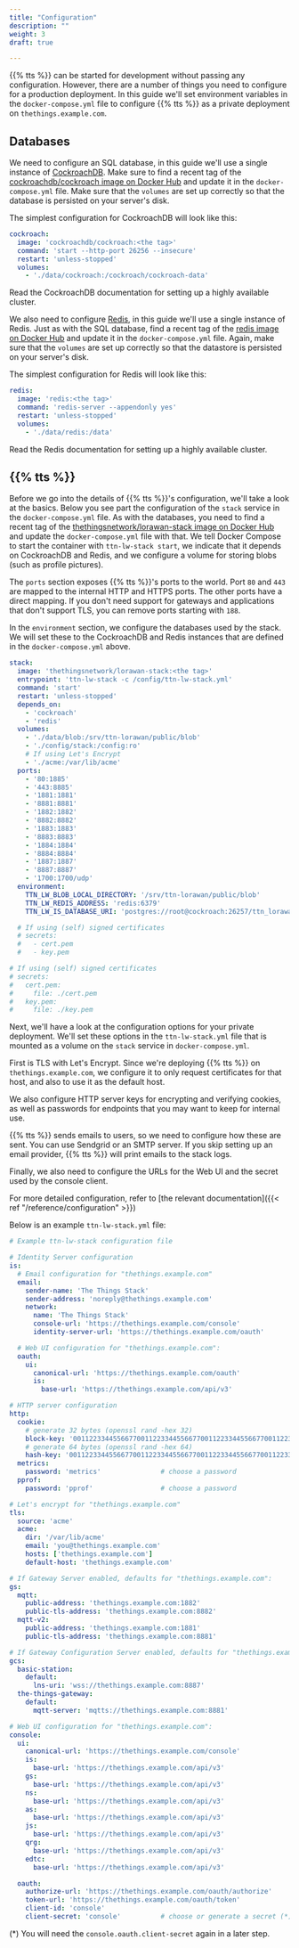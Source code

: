 ```yaml
---
title: "Configuration"
description: ""
weight: 3
draft: true

---
```


{{% tts %}} can be started for development without passing any configuration. However, there are a number of things you need to configure for a production deployment. In this guide we'll set environment variables in the `docker-compose.yml` file to configure {{% tts %}} as a private deployment on `thethings.example.com`.

## Databases

We need to configure an SQL database, in this guide we'll use a single instance of [CockroachDB](https://www.cockroachlabs.com/). Make sure to find a recent tag of the [cockroachdb/cockroach image on Docker Hub](https://hub.docker.com/r/cockroachdb/cockroach/tags) and update it in the `docker-compose.yml` file. Make sure that the `volumes` are set up correctly so that the database is persisted on your server's disk.

The simplest configuration for CockroachDB will look like this:

```yaml
cockroach:
  image: 'cockroachdb/cockroach:<the tag>'
  command: 'start --http-port 26256 --insecure'
  restart: 'unless-stopped'
  volumes:
    - './data/cockroach:/cockroach/cockroach-data'
```

Read the CockroachDB documentation for setting up a highly available cluster.

We also need to configure [Redis](https://redis.io/), in this guide we'll use a single instance of Redis. Just as with the SQL database, find a recent tag of the [redis image on Docker Hub](https://hub.docker.com/_/redis?tab=tags) and update it in the `docker-compose.yml` file. Again, make sure that the `volumes` are set up correctly so that the datastore is persisted on your server's disk.

The simplest configuration for Redis will look like this:

```yaml
redis:
  image: 'redis:<the tag>'
  command: 'redis-server --appendonly yes'
  restart: 'unless-stopped'
  volumes:
    - './data/redis:/data'
```

Read the Redis documentation for setting up a highly available cluster.

## {{% tts %}}

Before we go into the details of {{% tts %}}'s configuration, we'll take a look at the basics. Below you see part the configuration of the `stack` service in the `docker-compose.yml` file. As with the databases, you need to find a recent tag of the [thethingsnetwork/lorawan-stack image on Docker Hub](https://hub.docker.com/r/thethingsnetwork/lorawan-stack/tags) and update the `docker-compose.yml` file with that. We tell Docker Compose to start the container with `ttn-lw-stack start`, we indicate that it depends on CockroachDB and Redis, and we configure a volume for storing blobs (such as profile pictures).

The `ports` section exposes {{% tts %}}'s ports to the world. Port `80` and `443` are mapped to the internal HTTP and HTTPS ports. The other ports have a direct mapping. If you don't need support for gateways and applications that don't support TLS, you can remove ports starting with `188`.

In the `environment` section, we configure the databases used by the stack. We will set these to the CockroachDB and Redis instances that are defined in the `docker-compose.yml` above.

```yaml
stack:
  image: 'thethingsnetwork/lorawan-stack:<the tag>'
  entrypoint: 'ttn-lw-stack -c /config/ttn-lw-stack.yml'
  command: 'start'
  restart: 'unless-stopped'
  depends_on:
    - 'cockroach'
    - 'redis'
  volumes:
    - './data/blob:/srv/ttn-lorawan/public/blob'
    - './config/stack:/config:ro'
    # If using Let's Encrypt
    - './acme:/var/lib/acme'
  ports:
    - '80:1885'
    - '443:8885'
    - '1881:1881'
    - '8881:8881'
    - '1882:1882'
    - '8882:8882'
    - '1883:1883'
    - '8883:8883'
    - '1884:1884'
    - '8884:8884'
    - '1887:1887'
    - '8887:8887'
    - '1700:1700/udp'
  environment:
    TTN_LW_BLOB_LOCAL_DIRECTORY: '/srv/ttn-lorawan/public/blob'
    TTN_LW_REDIS_ADDRESS: 'redis:6379'
    TTN_LW_IS_DATABASE_URI: 'postgres://root@cockroach:26257/ttn_lorawan?sslmode=disable'

  # If using (self) signed certificates
  # secrets:
  #   - cert.pem
  #   - key.pem

# If using (self) signed certificates
# secrets:
#   cert.pem:
#     file: ./cert.pem
#   key.pem:
#     file: ./key.pem
```

Next, we'll have a look at the configuration options for your private deployment. We'll set these options in the `ttn-lw-stack.yml` file that is mounted as a volume on the `stack` service in `docker-compose.yml`.

First is TLS with Let's Encrypt. Since we're deploying {{% tts %}} on
`thethings.example.com`, we configure it to only request certificates for that
host, and also to use it as the default host.

We also configure HTTP server keys for encrypting and verifying cookies, as well
as passwords for endpoints that you may want to keep for internal use.

{{% tts %}} sends emails to users, so we need to configure how these are sent.
You can use Sendgrid or an SMTP server. If you skip setting up an email provider,
{{% tts %}} will print emails to the stack logs.

Finally, we also need to configure the URLs for the Web UI and the secret used
by the console client.

For more detailed configuration, refer to [the relevant documentation]({{< ref "/reference/configuration" >}})

Below is an example `ttn-lw-stack.yml` file:

```yaml
# Example ttn-lw-stack configuration file

# Identity Server configuration
is:
  # Email configuration for "thethings.example.com"
  email:
    sender-name: 'The Things Stack'
    sender-address: 'noreply@thethings.example.com'
    network:
      name: 'The Things Stack'
      console-url: 'https://thethings.example.com/console'
      identity-server-url: 'https://thethings.example.com/oauth'

  # Web UI configuration for "thethings.example.com":
  oauth:
    ui:
      canonical-url: 'https://thethings.example.com/oauth'
      is:
        base-url: 'https://thethings.example.com/api/v3'

# HTTP server configuration
http:
  cookie:
    # generate 32 bytes (openssl rand -hex 32)
    block-key: '0011223344556677001122334455667700112233445566770011223344556677'
    # generate 64 bytes (openssl rand -hex 64)
    hash-key: '00112233445566770011223344556677001122334455667700112233445566770011223344556677001122334455667700112233445566770011223344556677'
  metrics:
    password: 'metrics'               # choose a password
  pprof:
    password: 'pprof'                 # choose a password

# Let's encrypt for "thethings.example.com"
tls:
  source: 'acme'
  acme:
    dir: '/var/lib/acme'
    email: 'you@thethings.example.com'
    hosts: ['thethings.example.com']
    default-host: 'thethings.example.com'

# If Gateway Server enabled, defaults for "thethings.example.com":
gs:
  mqtt:
    public-address: 'thethings.example.com:1882'
    public-tls-address: 'thethings.example.com:8882'
  mqtt-v2:
    public-address: 'thethings.example.com:1881'
    public-tls-address: 'thethings.example.com:8881'

# If Gateway Configuration Server enabled, defaults for "thethings.example.com":
gcs:
  basic-station:
    default:
      lns-uri: 'wss://thethings.example.com:8887'
  the-things-gateway:
    default:
      mqtt-server: 'mqtts://thethings.example.com:8881'

# Web UI configuration for "thethings.example.com":
console:
  ui:
    canonical-url: 'https://thethings.example.com/console'
    is:
      base-url: 'https://thethings.example.com/api/v3'
    gs:
      base-url: 'https://thethings.example.com/api/v3'
    ns:
      base-url: 'https://thethings.example.com/api/v3'
    as:
      base-url: 'https://thethings.example.com/api/v3'
    js:
      base-url: 'https://thethings.example.com/api/v3'
    qrg:
      base-url: 'https://thethings.example.com/api/v3'
    edtc:
      base-url: 'https://thethings.example.com/api/v3'

  oauth:
    authorize-url: 'https://thethings.example.com/oauth/authorize'
    token-url: 'https://thethings.example.com/oauth/token'
    client-id: 'console'
    client-secret: 'console'          # choose or generate a secret (*)
```

(*) You will need the `console.oauth.client-secret` again in a later step.
